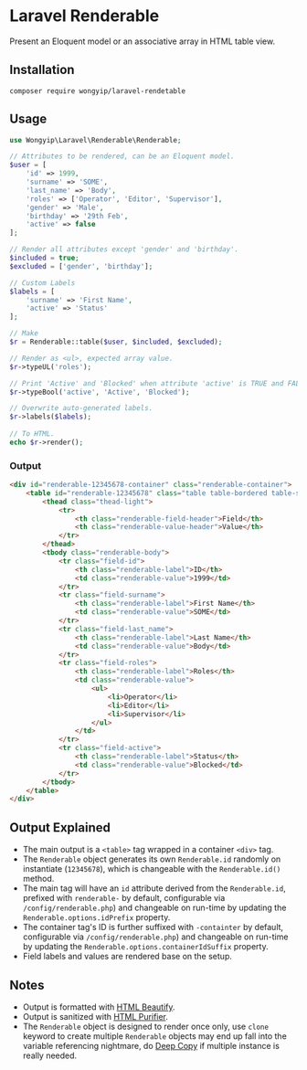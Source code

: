 # Laravel Renderable
Present an Eloquent model or an associative array in HTML table view.

## Installation
```
composer require wongyip/laravel-rendetable
```

## Usage
```php
use Wongyip\Laravel\Renderable\Renderable;

// Attributes to be rendered, can be an Eloquent model.
$user = [
    'id' => 1999,
    'surname' => 'SOME',
    'last_name' => 'Body',
    'roles' => ['Operator', 'Editor', 'Supervisor'],
    'gender' => 'Male',
    'birthday' => '29th Feb',
    'active' => false
];

// Render all attributes except 'gender' and 'birthday'.
$included = true;
$excluded = ['gender', 'birthday'];

// Custom Labels
$labels = [
    'surname' => 'First Name',
    'active' => 'Status'
];

// Make
$r = Renderable::table($user, $included, $excluded);

// Render as <ul>, expected array value.
$r->typeUL('roles');

// Print 'Active' and 'Blocked' when attribute 'active' is TRUE and FALSE respectively.
$r->typeBool('active', 'Active', 'Blocked');

// Overwrite auto-generated labels.
$r->labels($labels);
    
// To HTML.
echo $r->render();
```

### Output
```html
<div id="renderable-12345678-container" class="renderable-container">
    <table id="renderable-12345678" class="table table-bordered table-strip renderable-table">
        <thead class="thead-light">
            <tr>
                <th class="renderable-field-header">Field</th>
                <th class="renderable-value-header">Value</th>
            </tr>
        </thead>
        <tbody class="renderable-body">
            <tr class="field-id">
                <th class="renderable-label">ID</th>
                <td class="renderable-value">1999</td>
            </tr>
            <tr class="field-surname">
                <th class="renderable-label">First Name</th>
                <td class="renderable-value">SOME</td>
            </tr>
            <tr class="field-last_name">
                <th class="renderable-label">Last Name</th>
                <td class="renderable-value">Body</td>
            </tr>
            <tr class="field-roles">
                <th class="renderable-label">Roles</th>
                <td class="renderable-value">
                    <ul>
                        <li>Operator</li>
                        <li>Editor</li>
                        <li>Supervisor</li>
                    </ul>
                </td>
            </tr>
            <tr class="field-active">
                <th class="renderable-label">Status</th>
                <td class="renderable-value">Blocked</td>
            </tr>
        </tbody>
    </table>
</div>
```

## Output Explained
- The main output is a `<table>` tag wrapped in a container `<div>` tag.
- The `Renderable` object generates its own `Renderable.id` randomly on instantiate (`12345678`), which is changeable with the `Renderable.id()` method.
- The main tag will have an `id` attribute derived from the `Renderable.id`, prefixed with `renderable-` by default, configurable via `/config/renderable.php`) and changeable on run-time by updating the `Renderable.options.idPrefix` property.
- The container tag's ID is further suffixed with `-containter` by default, configurable via `/config/renderable.php`) and changeable on run-time by updating the `Renderable.options.containerIdSuffix` property.
- Field labels and values are rendered base on the setup. 

## Notes
- Output is formatted with [HTML Beautify](https://github.com/wongyip/html-beautify).
- Output is sanitized with [HTML Purifier](https://github.com/ezyang/htmlpurifier).
- The `Renderable` object is designed to render once only, use `clone` keyword to create
  multiple `Renderable` objects may end up fall into the variable referencing nightmare, do
  [Deep Copy](https://github.com/myclabs/DeepCopy) if multiple instance is really needed. 

